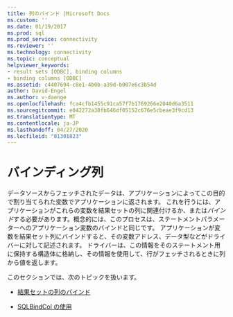 ```yaml
---
title: 列のバインド |Microsoft Docs
ms.custom: ''
ms.date: 01/19/2017
ms.prod: sql
ms.prod_service: connectivity
ms.reviewer: ''
ms.technology: connectivity
ms.topic: conceptual
helpviewer_keywords:
- result sets [ODBC], binding columns
- binding columns [ODBC]
ms.assetid: c4407694-c8e1-4b0b-a39d-b007e6c3b54d
author: David-Engel
ms.author: v-daenge
ms.openlocfilehash: fca4cfb1455c91ca57f7b1769266e2040d6a3511
ms.sourcegitcommit: e042272a38fb646df05152c676e5cbeae3f9cd13
ms.translationtype: MT
ms.contentlocale: ja-JP
ms.lasthandoff: 04/27/2020
ms.locfileid: "81301823"
---
```

# <a name="binding-columns"></a>バインディング列
データソースからフェッチされたデータは、アプリケーションによってこの目的で割り当てられた変数でアプリケーションに返されます。 これを行うには、アプリケーションがこれらの変数を結果セットの列に関連付けるか、または*バインド*する必要があります。概念的には、このプロセスは、ステートメントパラメーターへのアプリケーション変数のバインドと同じです。 アプリケーションが変数を結果セット列にバインドすると、その変数アドレス、データ型などがドライバーに対して記述されます。 ドライバーは、この情報をそのステートメント用に保持する構造体に格納し、その情報を使用して、行がフェッチされるときに列から値を返します。  
  
 このセクションでは、次のトピックを扱います。  
  
-   [結果セットの列のバインド](../../../odbc/reference/develop-app/binding-result-set-columns.md)  
  
-   [SQLBindCol の使用](../../../odbc/reference/develop-app/using-sqlbindcol.md)
